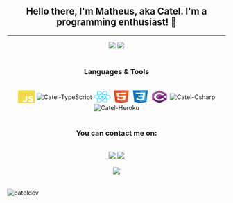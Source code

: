 <h2 align="center"> Hello there, I'm Matheus, aka Catel. I'm a programming enthusiast! 👋 </h2>
<hr>
<div align="center">
  <img height="150em" src="https://github-readme-stats.vercel.app/api?username=cateldev&show_icons=true&theme=dracula&include_all_commits=true&count_private=true"/>
  <img height="150em" src="https://github-readme-stats.vercel.app/api/top-langs/?username=cateldev&layout=compact&langs_count=7&theme=dracula"/>
</div><br>

<div align="center"> <h3>Languages & Tools</h3> </div>
<div style="display: inline_block" align="center"><br>
  <img align="center" alt="Catel-Js" height="30" width="40" src="https://raw.githubusercontent.com/devicons/devicon/master/icons/javascript/javascript-plain.svg">
  <img align="center" alt="Catel-TypeScript" height="30" widht="40" src="https://cdn.jsdelivr.net/gh/devicons/devicon/icons/typescript/typescript-original.svg" />
  <img align="center" alt="Catel-React" height="30" width="40" src="https://raw.githubusercontent.com/devicons/devicon/master/icons/react/react-original.svg">
  <img align="center" alt="Catel-HTML" height="30" width="40" src="https://raw.githubusercontent.com/devicons/devicon/master/icons/html5/html5-original.svg">
  <img align="center" alt="Catel-CSS" height="30" width="40" src="https://raw.githubusercontent.com/devicons/devicon/master/icons/css3/css3-original.svg">
  <img align="center" alt="Catel-Csharp" height="30" width="40" src="https://raw.githubusercontent.com/devicons/devicon/master/icons/csharp/csharp-original.svg">
  <img align="center" alt="Catel-Csharp" height="30" width="40" src="https://cdn.jsdelivr.net/gh/devicons/devicon/icons/dotnetcore/dotnetcore-original.svg" />
  <img align="center" alt="Catel-Heroku" height="30" width="40" src="https://icongr.am/devicon/heroku-original-wordmark.svg?size=128&color=currentColor" />
</div><br>

<div style="display: inline_block" align="center">
  <h3> You can contact me on:</h3><br>
  <a href="https://instagram.com/catelmatt" target="_blank"><img src="https://img.shields.io/badge/-Instagram-%23E4405F?style=for-the-badge&logo=instagram&logoColor=white" target="_blank"></a>
  <a href="https://www.linkedin.com/in/matheuscatel/" target="_blank"><img src="https://img.shields.io/badge/-LinkedIn-%230077B5?style=for-the-badge&logo=linkedin&logoColor=white" target="_blank"></a>
</div>
<br>

<div align="center">
  <img src="https://github-profile-trophy.vercel.app/?username=cateldev&theme=dracula&row=2&no-bg=true&column=3&margin-w=15&margin-h=15" />
</div>
<br>
<p align="left"> <img src="https://komarev.com/ghpvc/?username=cateldev&label=Profile%20views&color=0e75b6&style=flat" alt="cateldev" /> </p>
    
    
    

